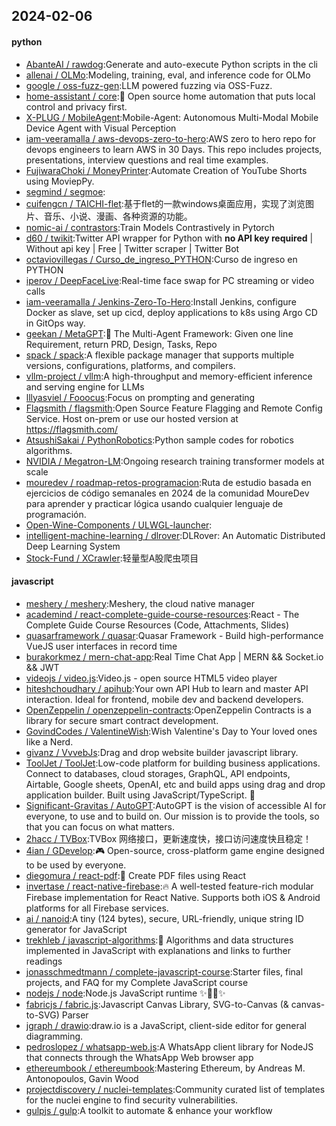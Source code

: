 ## 2024-02-06

#### python
* [AbanteAI / rawdog](https://github.com/AbanteAI/rawdog):Generate and auto-execute Python scripts in the cli
* [allenai / OLMo](https://github.com/allenai/OLMo):Modeling, training, eval, and inference code for OLMo
* [google / oss-fuzz-gen](https://github.com/google/oss-fuzz-gen):LLM powered fuzzing via OSS-Fuzz.
* [home-assistant / core](https://github.com/home-assistant/core):🏡 Open source home automation that puts local control and privacy first.
* [X-PLUG / MobileAgent](https://github.com/X-PLUG/MobileAgent):Mobile-Agent: Autonomous Multi-Modal Mobile Device Agent with Visual Perception
* [iam-veeramalla / aws-devops-zero-to-hero](https://github.com/iam-veeramalla/aws-devops-zero-to-hero):AWS zero to hero repo for devops engineers to learn AWS in 30 Days. This repo includes projects, presentations, interview questions and real time examples.
* [FujiwaraChoki / MoneyPrinter](https://github.com/FujiwaraChoki/MoneyPrinter):Automate Creation of YouTube Shorts using MoviepPy.
* [segmind / segmoe](https://github.com/segmind/segmoe):
* [cuifengcn / TAICHI-flet](https://github.com/cuifengcn/TAICHI-flet):基于flet的一款windows桌面应用，实现了浏览图片、音乐、小说、漫画、各种资源的功能。
* [nomic-ai / contrastors](https://github.com/nomic-ai/contrastors):Train Models Contrastively in Pytorch
* [d60 / twikit](https://github.com/d60/twikit):Twitter API wrapper for Python with **no API key required** | Without api key | Free | Twitter scraper | Twitter Bot
* [octaviovillegas / Curso_de_ingreso_PYTHON](https://github.com/octaviovillegas/Curso_de_ingreso_PYTHON):Curso de ingreso en PYTHON
* [iperov / DeepFaceLive](https://github.com/iperov/DeepFaceLive):Real-time face swap for PC streaming or video calls
* [iam-veeramalla / Jenkins-Zero-To-Hero](https://github.com/iam-veeramalla/Jenkins-Zero-To-Hero):Install Jenkins, configure Docker as slave, set up cicd, deploy applications to k8s using Argo CD in GitOps way.
* [geekan / MetaGPT](https://github.com/geekan/MetaGPT):🌟 The Multi-Agent Framework: Given one line Requirement, return PRD, Design, Tasks, Repo
* [spack / spack](https://github.com/spack/spack):A flexible package manager that supports multiple versions, configurations, platforms, and compilers.
* [vllm-project / vllm](https://github.com/vllm-project/vllm):A high-throughput and memory-efficient inference and serving engine for LLMs
* [lllyasviel / Fooocus](https://github.com/lllyasviel/Fooocus):Focus on prompting and generating
* [Flagsmith / flagsmith](https://github.com/Flagsmith/flagsmith):Open Source Feature Flagging and Remote Config Service. Host on-prem or use our hosted version at https://flagsmith.com/
* [AtsushiSakai / PythonRobotics](https://github.com/AtsushiSakai/PythonRobotics):Python sample codes for robotics algorithms.
* [NVIDIA / Megatron-LM](https://github.com/NVIDIA/Megatron-LM):Ongoing research training transformer models at scale
* [mouredev / roadmap-retos-programacion](https://github.com/mouredev/roadmap-retos-programacion):Ruta de estudio basada en ejercicios de código semanales en 2024 de la comunidad MoureDev para aprender y practicar lógica usando cualquier lenguaje de programación.
* [Open-Wine-Components / ULWGL-launcher](https://github.com/Open-Wine-Components/ULWGL-launcher):
* [intelligent-machine-learning / dlrover](https://github.com/intelligent-machine-learning/dlrover):DLRover: An Automatic Distributed Deep Learning System
* [Stock-Fund / XCrawler](https://github.com/Stock-Fund/XCrawler):轻量型A股爬虫项目

#### javascript
* [meshery / meshery](https://github.com/meshery/meshery):Meshery, the cloud native manager
* [academind / react-complete-guide-course-resources](https://github.com/academind/react-complete-guide-course-resources):React - The Complete Guide Course Resources (Code, Attachments, Slides)
* [quasarframework / quasar](https://github.com/quasarframework/quasar):Quasar Framework - Build high-performance VueJS user interfaces in record time
* [burakorkmez / mern-chat-app](https://github.com/burakorkmez/mern-chat-app):Real Time Chat App | MERN && Socket.io && JWT
* [videojs / video.js](https://github.com/videojs/video.js):Video.js - open source HTML5 video player
* [hiteshchoudhary / apihub](https://github.com/hiteshchoudhary/apihub):Your own API Hub to learn and master API interaction. Ideal for frontend, mobile dev and backend developers.
* [OpenZeppelin / openzeppelin-contracts](https://github.com/OpenZeppelin/openzeppelin-contracts):OpenZeppelin Contracts is a library for secure smart contract development.
* [GovindCodes / ValentineWish](https://github.com/GovindCodes/ValentineWish):Wish Valentine's Day to Your loved ones like a Nerd.
* [givanz / VvvebJs](https://github.com/givanz/VvvebJs):Drag and drop website builder javascript library.
* [ToolJet / ToolJet](https://github.com/ToolJet/ToolJet):Low-code platform for building business applications. Connect to databases, cloud storages, GraphQL, API endpoints, Airtable, Google sheets, OpenAI, etc and build apps using drag and drop application builder. Built using JavaScript/TypeScript. 🚀
* [Significant-Gravitas / AutoGPT](https://github.com/Significant-Gravitas/AutoGPT):AutoGPT is the vision of accessible AI for everyone, to use and to build on. Our mission is to provide the tools, so that you can focus on what matters.
* [2hacc / TVBox](https://github.com/2hacc/TVBox):TVBox 网络接口，更新速度快，接口访问速度快且稳定！
* [4ian / GDevelop](https://github.com/4ian/GDevelop):🎮 Open-source, cross-platform game engine designed to be used by everyone.
* [diegomura / react-pdf](https://github.com/diegomura/react-pdf):📄 Create PDF files using React
* [invertase / react-native-firebase](https://github.com/invertase/react-native-firebase):🔥 A well-tested feature-rich modular Firebase implementation for React Native. Supports both iOS & Android platforms for all Firebase services.
* [ai / nanoid](https://github.com/ai/nanoid):A tiny (124 bytes), secure, URL-friendly, unique string ID generator for JavaScript
* [trekhleb / javascript-algorithms](https://github.com/trekhleb/javascript-algorithms):📝 Algorithms and data structures implemented in JavaScript with explanations and links to further readings
* [jonasschmedtmann / complete-javascript-course](https://github.com/jonasschmedtmann/complete-javascript-course):Starter files, final projects, and FAQ for my Complete JavaScript course
* [nodejs / node](https://github.com/nodejs/node):Node.js JavaScript runtime ✨🐢🚀✨
* [fabricjs / fabric.js](https://github.com/fabricjs/fabric.js):Javascript Canvas Library, SVG-to-Canvas (& canvas-to-SVG) Parser
* [jgraph / drawio](https://github.com/jgraph/drawio):draw.io is a JavaScript, client-side editor for general diagramming.
* [pedroslopez / whatsapp-web.js](https://github.com/pedroslopez/whatsapp-web.js):A WhatsApp client library for NodeJS that connects through the WhatsApp Web browser app
* [ethereumbook / ethereumbook](https://github.com/ethereumbook/ethereumbook):Mastering Ethereum, by Andreas M. Antonopoulos, Gavin Wood
* [projectdiscovery / nuclei-templates](https://github.com/projectdiscovery/nuclei-templates):Community curated list of templates for the nuclei engine to find security vulnerabilities.
* [gulpjs / gulp](https://github.com/gulpjs/gulp):A toolkit to automate & enhance your workflow
